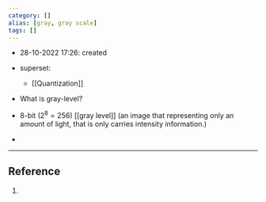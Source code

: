 ```yaml
---
category: []
alias: [gray, gray scale]
tags: []
---
```


- 28-10-2022 17:26: created

- superset:
	-  [[Quantization]]

- What is gray-level?

- 8-bit ($2^8 = 256$) [[gray level]] (an image that representing only an amount of light, that is only carries intensity information.)
- 

---
## Reference

1. 